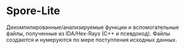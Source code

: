 # Spore-Lite

Декомпилированные/анализируемые функции и вспомогательные файлы, полученные из IDA/Hex-Rays (C++ и псевдокод).
Файлы создаются и нумеруются по мере поступления исходных данных.